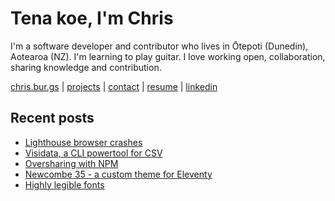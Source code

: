 # Tena koe, I'm Chris

I'm a software developer and contributor who lives in Ōtepoti (Dunedin), Aotearoa (NZ). I'm learning to play guitar. I love working open, collaboration, sharing knowledge and contribution.

[chris.bur.gs](https://chris.bur.gs) | [projects](https://chris.bur.gs/projects/) | [contact](https://chris.bur.gs/contact/) | [resume](https://chris.bur.gs/resume) | [linkedin](https://linkedin.com/in/stephenajulu)

## Recent posts

<!-- BLOG-POST-LIST:START -->
- [Lighthouse browser crashes](https://chris.bur.gs/lighthouse-browser-crashes/)
- [Visidata, a CLI powertool for CSV](https://chris.bur.gs/visidata-hello/)
- [Oversharing with NPM](https://chris.bur.gs/npm-overshare/)
- [Newcombe 35 - a custom theme for Eleventy](https://chris.bur.gs/newcombe-35/)
- [Highly legible fonts](https://chris.bur.gs/highly-legible-fonts/)
<!-- BLOG-POST-LIST:END -->
